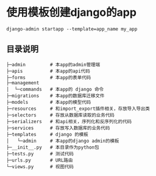 # 使用模板创建django的app

    django-admin startapp --template=app_name my_app

## 目录说明

```
├─admin         # 本app的admin管理端
├─apis          # 本app的api代码
├─forms         # 本app的表单代码
├─management    
│  └─commands   # 本app的 django 命令
├─migrations    # 本app的数据库迁移文件
├─models        # 本app的模型代码
├─resources     # 和import_export插件相关，存放导入导出类
├─selectors     # 存放从数据库读取的业务代码
├─serializers   # 和api相关，序列化和反序列化的代码
├─services      # 存放写入数据库的业务代码
├─templates     # django 的模板
│   └─admin     # 本app的django admin的模板
├─__init__.py   # 本目录作为python包
├─tests.py      # 测试代码
├─urls.py       # URL路由
└─views.py      # 视图代码
```
